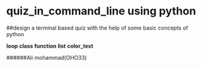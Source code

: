# quiz_in_command_line using python

##design a terminal based quiz with the help of some basic concepts of python

**loop**
**class**
**function**
**list**
**color_text**


######Ali mohammad(OHO33)
